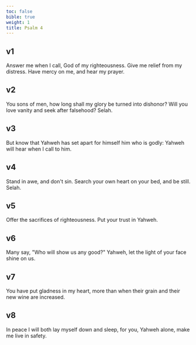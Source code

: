 ```yaml
---
toc: false
bible: true
weight: 1
title: Psalm 4
---
```




## v1 
Answer me when I call, God of my righteousness. Give me relief from my distress. Have mercy on me, and hear my prayer. 

## v2 
You sons of men, how long shall my glory be turned into dishonor? Will you love vanity and seek after falsehood? Selah. 

## v3 
But know that Yahweh has set apart for himself him who is godly: Yahweh will hear when I call to him. 

## v4 
Stand in awe, and don't sin. Search your own heart on your bed, and be still. Selah. 

## v5 
Offer the sacrifices of righteousness. Put your trust in Yahweh. 

## v6 
Many say, "Who will show us any good?" Yahweh, let the light of your face shine on us. 

## v7 
You have put gladness in my heart, more than when their grain and their new wine are increased. 

## v8 
In peace I will both lay myself down and sleep, for you, Yahweh alone, make me live in safety.
